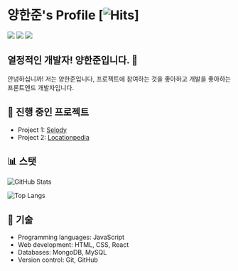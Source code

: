 # 양한준's Profile [![Hits](https://hits.seeyoufarm.com/api/count/incr/badge.svg?url=https%3A%2F%2Fgithub.com%2F97970z&count_bg=%2379C83D&title_bg=%23555555&icon=&icon_color=%23E7E7E7&title=hits&edge_flat=false)]
<a href="https://mail.google.com/mail/u/0/#inbox?compose=CllgCHrjmXCxqgGChbVHQfWMKLPvzdvKxhgGdprMKfdMPZkWtJXgCrGCnqfKdDXMRPSjbPpwbkg" target="_blank"><img src="https://img.shields.io/badge/GMAIL-FFFFFF?style=for-the-badge&logo=gmail&logoColor=red"/></a>
<a href="https://kmong.com/gig/411092" target="_blank"><img src="https://img.shields.io/badge/CMONG-FFFFFF?style=for-the-badge&logo=freelancer&logoColor=yellow"/></a>
<a href="https://kmong.com/gig/411092" target="_blank"><img src="https://img.shields.io/badge/Portfolio-FFFFFF?style=for-the-badge&logo=readthedocs&logoColor=blue"/></a>
            

## 열정적인 개발자! 양한준입니다. 👋

안녕하십니까! 저는 양한준입니다, 프로젝트에 참여하는 것을 좋아하고 개발을 좋아하는 프론트엔드 개발자입니다.

## 🔭 진행 중인 프로젝트

- Project 1: [Selody](https://github.com/Selody-project)
- Project 2: [Locationpedia](https://github.com/97970z/Locationpedia)

## 📊 스탯

![GitHub Stats](https://github-readme-stats.vercel.app/api?username=97970z&show_icons=true&theme=tokyonight&locale=kr)

![Top Langs](https://github-readme-stats.vercel.app/api/top-langs/?username=97970z&layout=compact&locale=kr)

## 💼 기술

- Programming languages: JavaScript
- Web development: HTML, CSS, React
- Databases: MongoDB, MySQL 
- Version control: Git, GitHub
